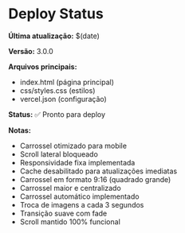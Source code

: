 # Deploy Status

**Última atualização:** $(date)

**Versão:** 3.0.0

**Arquivos principais:**
- index.html (página principal)
- css/styles.css (estilos)
- vercel.json (configuração)

**Status:** ✅ Pronto para deploy

**Notas:**
- Carrossel otimizado para mobile
- Scroll lateral bloqueado
- Responsividade fixa implementada
- Cache desabilitado para atualizações imediatas
- Carrossel em formato 9:16 (quadrado grande)
- Carrossel maior e centralizado
- Carrossel automático implementado
- Troca de imagens a cada 3 segundos
- Transição suave com fade
- Scroll mantido 100% funcional 
